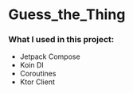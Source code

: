 # Guess_the_Thing

### What I used in this project:

- Jetpack Compose
- Koin DI
- Coroutines
- Ktor Client
